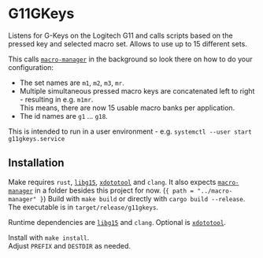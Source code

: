 # G11GKeys

Listens for G-Keys on the Logitech G11 and calls scripts based on the pressed key and selected macro set.
Allows to use up to 15 different sets.

This calls [`macro-manager`](https://github.com/Lucki/macro-manager) in the background so look there on how to do your configuration:
* The set names are `m1`, `m2`, `m3`, `mr`.
* Multiple simultaneous pressed macro keys are concatenated left to right - resulting in e.g. `m1mr`.<br>
  This means, there are now 15 usable macro banks per application.
* The id names are `g1` … `g18`.

This is intended to run in a user environment - e.g. `systemctl --user start g11gkeys.service`

## Installation
Make requires `rust`, [`libg15`](https://gitlab.com/menelkir/libg15), [`xdototool`](https://github.com/jordansissel/xdotool) and `clang`.
It also expects [`macro-manager`](https://github.com/Lucki/macro-manager) in a folder besides this project for now. (`{ path = "../macro-manager" }`)
Build with `make build` or directly with `cargo build --release`.<br>
The executable is in `target/release/g11gkeys`.

Runtime dependencies are [`libg15`](https://gitlab.com/menelkir/libg15) and `clang`.
Optional is [`xdototool`](https://github.com/jordansissel/xdotool).

Install with `make install`.<br>
Adjust `PREFIX` and `DESTDIR` as needed.
